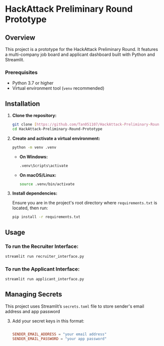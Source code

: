 # HackAttack Preliminary Round Prototype

## Overview

This project is a prototype for the HackAttack Preliminary Round. It features a multi-company job board and applicant dashboard built with Python and Streamlit.

### Prerequisites

* Python 3.7 or higher
* Virtual environment tool (`venv` recommended)

## Installation

1.  **Clone the repository:**

    ```bash
    git clone [https://github.com/Tan051107/HackAttack-Preliminary-Round-Prototype.git](https://github.com/Tan051107/HackAttack-Preliminary-Round-Prototype.git)
    cd HackAttack-Preliminary-Round-Prototype
    ```

2.  **Create and activate a virtual environment:**

    ```bash
    python -m venv .venv
    ```

    * **On Windows:**
        ```bash
        .venv\Scripts\activate
        ```
    * **On macOS/Linux:**
        ```bash
        source .venv/bin/activate
        ```

3.  **Install dependencies:**

    Ensure you are in the project's root directory where `requirements.txt` is located, then run:

    ```bash
    pip install -r requirements.txt
    ```

## Usage

### To run the Recruiter Interface:
```bash
streamlit run recruiter_interface.py
```
### To run the Applicant Interface:
```bash
streamlit run applicant_interface.py
```

## Managing Secrets

This project uses Streamlit’s `secrets.toml` file to store sender's email address and app password

3. Add your secret keys in this format:

   ```toml
   
   SENDER_EMAIL_ADDRESS = "your email address"
   SENDER_EMAIL_PASSWORD = "your app password"
    ```




